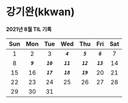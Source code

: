# **강기완(kkwan)**

**2021년 8월 TIL 기록**

| Sun |    Mon    |    Tue     |    Wed     |    Thu     |    Fri     | Sat |
| :-: | :-------: | :--------: | :--------: | :--------: | :--------: | :-: |
|  1  |     2     |     3      | **_`4`_**  | **_`5`_**  | **_`6`_**  |  7  |
|  8  | **_`9`_** | **_`10`_** | **_`11`_** | **_`12`_** | **_`13`_** | 14  |
| 15  |    16     | **_`17`_** | **_`18`_** | **_`19`_** |     20     | 21  |
| 22  |    23     |     24     |     25     |     26     |     27     | 28  |
| 29  |    30     |     31     |            |            |            |     |
